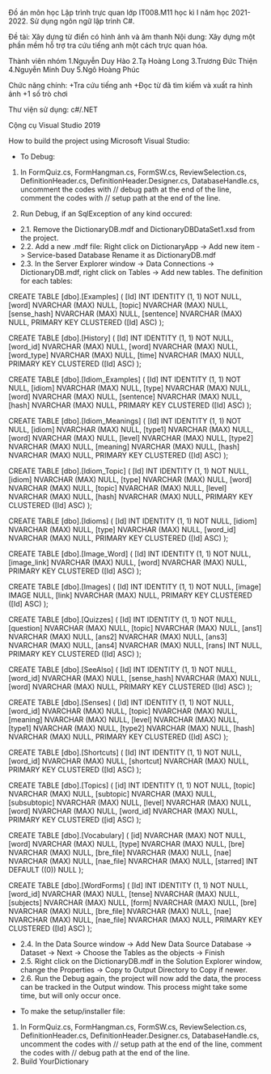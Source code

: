 Đồ án môn học Lập trình trực quan lớp IT008.M11 học kì I năm học 2021-2022. Sử dụng ngôn ngữ lập trình C#.

Đề tài: Xây dựng từ điển có hình ảnh và âm thanh
Nội dung: Xây dựng một phần mềm hỗ trợ tra cứu tiếng anh một cách trực quan hóa.

Thành viên nhóm
1.Nguyễn Duy Hào
2.Tạ Hoàng Long
3.Trương Đức Thiện
4.Nguyễn Minh Duy
5.Ngô Hoàng Phúc
 
 
 Chức năng chính:
 +Tra cứu tiếng anh
 +Đọc từ đã tìm kiếm và xuất ra hình ảnh
 +1 số trò chơi
 
 Thư viện sử dụng:
 c#/.NET
 
 
 Cộng cụ 
 Visual Studio 2019

How to build the project using Microsoft Visual Studio:

- To Debug:
1. In FormQuiz.cs, FormHangman.cs, FormSW.cs, ReviewSelection.cs, DefinitionHeader.cs, DefinitionHeader.Designer.cs, DatabaseHandle.cs,
uncomment the codes with // debug path at the end of the line, comment the codes with // setup path at the end of the line.

2. Run Debug, if an SqlException of any kind occured:
+ 2.1. Remove the DictionaryDB.mdf and DictionaryDBDataSet1.xsd from the project.
+ 2.2. Add a new .mdf file: Right click on DictionaryApp -> Add new item -> Service-based Database
       Rename it as DictionaryDB.mdf
+ 2.3. In the Server Explorer window -> Data Connections -> DictionaryDB.mdf, right click on Tables -> Add new tables.
       The definition for each tables:

CREATE TABLE [dbo].[Examples] (
    [Id]         INT            IDENTITY (1, 1) NOT NULL,
    [word]       NVARCHAR (MAX) NULL,
    [topic]      NVARCHAR (MAX) NULL,
    [sense_hash] NVARCHAR (MAX) NULL,
    [sentence]   NVARCHAR (MAX) NULL,
    PRIMARY KEY CLUSTERED ([Id] ASC)
);

CREATE TABLE [dbo].[History] (
    [Id]        INT            IDENTITY (1, 1) NOT NULL,
    [word_id]   NVARCHAR (MAX) NULL,
    [word]      NVARCHAR (MAX) NULL,
    [word_type] NVARCHAR (MAX) NULL,
    [time]      NVARCHAR (MAX) NULL,
    PRIMARY KEY CLUSTERED ([Id] ASC)
);

CREATE TABLE [dbo].[Idiom_Examples] (
    [Id]       INT            IDENTITY (1, 1) NOT NULL,
    [idiom]    NVARCHAR (MAX) NULL,
    [type]     NVARCHAR (MAX) NULL,
    [word]     NVARCHAR (MAX) NULL,
    [sentence] NVARCHAR (MAX) NULL,
    [hash]     NVARCHAR (MAX) NULL,
    PRIMARY KEY CLUSTERED ([Id] ASC)
);

CREATE TABLE [dbo].[Idiom_Meanings] (
    [Id]      INT            IDENTITY (1, 1) NOT NULL,
    [idiom]   NVARCHAR (MAX) NULL,
    [type1]   NVARCHAR (MAX) NULL,
    [word]    NVARCHAR (MAX) NULL,
    [level]   NVARCHAR (MAX) NULL,
    [type2]   NVARCHAR (MAX) NULL,
    [meaning] NVARCHAR (MAX) NULL,
    [hash]    NVARCHAR (MAX) NULL,
    PRIMARY KEY CLUSTERED ([Id] ASC)
);

CREATE TABLE [dbo].[Idiom_Topic] (
    [Id]    INT            IDENTITY (1, 1) NOT NULL,
    [idiom] NVARCHAR (MAX) NULL,
    [type]  NVARCHAR (MAX) NULL,
    [word]  NVARCHAR (MAX) NULL,
    [topic] NVARCHAR (MAX) NULL,
    [level] NVARCHAR (MAX) NULL,
    [hash]  NVARCHAR (MAX) NULL,
    PRIMARY KEY CLUSTERED ([Id] ASC)
);

CREATE TABLE [dbo].[Idioms] (
    [Id]      INT            IDENTITY (1, 1) NOT NULL,
    [idiom]   NVARCHAR (MAX) NULL,
    [type]    NVARCHAR (MAX) NULL,
    [word_id] NVARCHAR (MAX) NULL,
    PRIMARY KEY CLUSTERED ([Id] ASC)
);

CREATE TABLE [dbo].[Image_Word] (
    [Id]         INT            IDENTITY (1, 1) NOT NULL,
    [image_link] NVARCHAR (MAX) NULL,
    [word]       NVARCHAR (MAX) NULL,
    PRIMARY KEY CLUSTERED ([Id] ASC)
);

CREATE TABLE [dbo].[Images] (
    [Id]    INT            IDENTITY (1, 1) NOT NULL,
    [image] IMAGE          NULL,
    [link]  NVARCHAR (MAX) NULL,
    PRIMARY KEY CLUSTERED ([Id] ASC)
);

CREATE TABLE [dbo].[Quizzes] (
    [Id]       INT            IDENTITY (1, 1) NOT NULL,
    [question] NVARCHAR (MAX) NULL,
    [topic]    NVARCHAR (MAX) NULL,
    [ans1]     NVARCHAR (MAX) NULL,
    [ans2]     NVARCHAR (MAX) NULL,
    [ans3]     NVARCHAR (MAX) NULL,
    [ans4]     NVARCHAR (MAX) NULL,
    [rans]     INT            NULL,
    PRIMARY KEY CLUSTERED ([Id] ASC)
);

CREATE TABLE [dbo].[SeeAlso] (
    [Id]         INT            IDENTITY (1, 1) NOT NULL,
    [word_id]    NVARCHAR (MAX) NULL,
    [sense_hash] NVARCHAR (MAX) NULL,
    [word]       NVARCHAR (MAX) NULL,
    PRIMARY KEY CLUSTERED ([Id] ASC)
);

CREATE TABLE [dbo].[Senses] (
    [Id]      INT            IDENTITY (1, 1) NOT NULL,
    [word_id] NVARCHAR (MAX) NULL,
    [topic]   NVARCHAR (MAX) NULL,
    [meaning] NVARCHAR (MAX) NULL,
    [level]   NVARCHAR (MAX) NULL,
    [type1]   NVARCHAR (MAX) NULL,
    [type2]   NVARCHAR (MAX) NULL,
    [hash]    NVARCHAR (MAX) NULL,
    PRIMARY KEY CLUSTERED ([Id] ASC)
);

CREATE TABLE [dbo].[Shortcuts] (
    [Id]       INT            IDENTITY (1, 1) NOT NULL,
    [word_id]  NVARCHAR (MAX) NULL,
    [shortcut] NVARCHAR (MAX) NULL,
    PRIMARY KEY CLUSTERED ([Id] ASC)
);

CREATE TABLE [dbo].[Topics] (
    [id]          INT            IDENTITY (1, 1) NOT NULL,
    [topic]       NVARCHAR (MAX) NULL,
    [subtopic]    NVARCHAR (MAX) NULL,
    [subsubtopic] NVARCHAR (MAX) NULL,
    [level]       NVARCHAR (MAX) NULL,
    [word]        NVARCHAR (MAX) NULL,
    [word_id]     NVARCHAR (MAX) NULL,
    PRIMARY KEY CLUSTERED ([id] ASC)
);

CREATE TABLE [dbo].[Vocabulary] (
    [id]       NVARCHAR (MAX) NOT NULL,
    [word]     NVARCHAR (MAX) NULL,
    [type]     NVARCHAR (MAX) NULL,
    [bre]      NVARCHAR (MAX) NULL,
    [bre_file] NVARCHAR (MAX) NULL,
    [nae]      NVARCHAR (MAX) NULL,
    [nae_file] NVARCHAR (MAX) NULL,
    [starred]  INT            DEFAULT ((0)) NULL
);

CREATE TABLE [dbo].[WordForms] (
    [Id]       INT            IDENTITY (1, 1) NOT NULL,
    [word_id]  NVARCHAR (MAX) NULL,
    [tense]    NVARCHAR (MAX) NULL,
    [subjects] NVARCHAR (MAX) NULL,
    [form]     NVARCHAR (MAX) NULL,
    [bre]      NVARCHAR (MAX) NULL,
    [bre_file] NVARCHAR (MAX) NULL,
    [nae]      NVARCHAR (MAX) NULL,
    [nae_file] NVARCHAR (MAX) NULL,
    PRIMARY KEY CLUSTERED ([Id] ASC)
);

+ 2.4. In the Data Source window -> Add New Data Source
       Database -> Dataset -> Next -> Choose the Tables as the objects -> Finish
+ 2.5. Right click on the DictionaryDB.mdf in the Solution Explorer window, change the Properties -> Copy to Output Directory to Copy if newer.
+ 2.6. Run the Debug again, the project will now add the data, the process can be tracked in the Output window.
       This process might take some time, but will only occur once.

- To make the setup/installer file:
1. In FormQuiz.cs, FormHangman.cs, FormSW.cs, ReviewSelection.cs, DefinitionHeader.cs, DefinitionHeader.Designer.cs, DatabaseHandle.cs,
uncomment the codes with // setup path at the end of the line, comment the codes with // debug path at the end of the line.
2. Build YourDictionary
